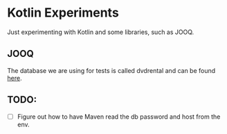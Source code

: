 # Kotlin Experiments

Just experimenting with Kotlin and some libraries, such as JOOQ.

## JOOQ
The database we are using for tests is called dvdrental and can be found 
[here](http://www.postgresqltutorial.com/postgresql-sample-database/).


## TODO:
- [ ] Figure out how to have Maven read the db password and host from the env.